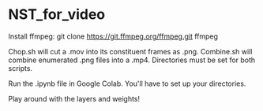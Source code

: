 # NST_for_video

Install ffmpeg: git clone https://git.ffmpeg.org/ffmpeg.git ffmpeg

Chop.sh will cut a .mov into its constituent frames as .png. Combine.sh will combine enumerated .png files into a .mp4. Directories must be set for both scripts.

Run the .ipynb file in Google Colab. You'll have to set up your directories.

Play around with the layers and weights!
